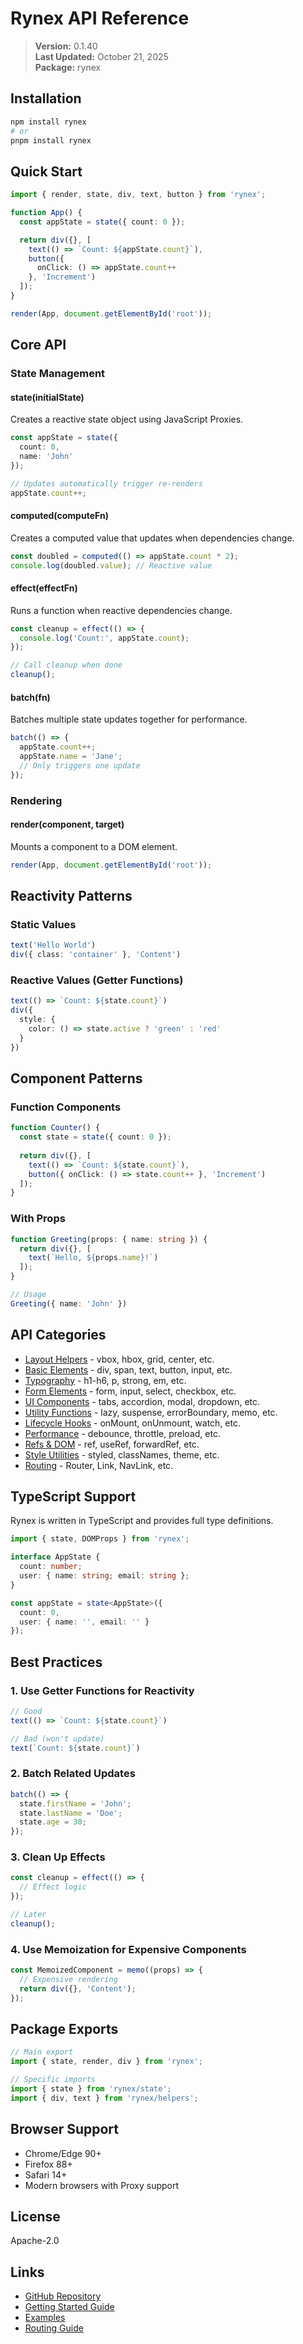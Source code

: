 # Rynex API Reference

> **Version:** 0.1.40  
> **Last Updated:** October 21, 2025  
> **Package:** rynex

## Installation

```bash
npm install rynex
# or
pnpm install rynex
```

## Quick Start

```typescript
import { render, state, div, text, button } from 'rynex';

function App() {
  const appState = state({ count: 0 });

  return div({}, [
    text(() => `Count: ${appState.count}`),
    button({ 
      onClick: () => appState.count++ 
    }, 'Increment')
  ]);
}

render(App, document.getElementById('root'));
```

## Core API

### State Management

#### state(initialState)
Creates a reactive state object using JavaScript Proxies.

```typescript
const appState = state({
  count: 0,
  name: 'John'
});

// Updates automatically trigger re-renders
appState.count++;
```

#### computed(computeFn)
Creates a computed value that updates when dependencies change.

```typescript
const doubled = computed(() => appState.count * 2);
console.log(doubled.value); // Reactive value
```

#### effect(effectFn)
Runs a function when reactive dependencies change.

```typescript
const cleanup = effect(() => {
  console.log('Count:', appState.count);
});

// Call cleanup when done
cleanup();
```

#### batch(fn)
Batches multiple state updates together for performance.

```typescript
batch(() => {
  appState.count++;
  appState.name = 'Jane';
  // Only triggers one update
});
```

### Rendering

#### render(component, target)
Mounts a component to a DOM element.

```typescript
render(App, document.getElementById('root'));
```

## Reactivity Patterns

### Static Values
```typescript
text('Hello World')
div({ class: 'container' }, 'Content')
```

### Reactive Values (Getter Functions)
```typescript
text(() => `Count: ${state.count}`)
div({ 
  style: { 
    color: () => state.active ? 'green' : 'red' 
  } 
})
```

## Component Patterns

### Function Components
```typescript
function Counter() {
  const state = state({ count: 0 });
  
  return div({}, [
    text(() => `Count: ${state.count}`),
    button({ onClick: () => state.count++ }, 'Increment')
  ]);
}
```

### With Props
```typescript
function Greeting(props: { name: string }) {
  return div({}, [
    text(`Hello, ${props.name}!`)
  ]);
}

// Usage
Greeting({ name: 'John' })
```

## API Categories

- [Layout Helpers](./api/layout.md) - vbox, hbox, grid, center, etc.
- [Basic Elements](./api/elements.md) - div, span, text, button, input, etc.
- [Typography](./api/typography.md) - h1-h6, p, strong, em, etc.
- [Form Elements](./api/forms.md) - form, input, select, checkbox, etc.
- [UI Components](./api/components.md) - tabs, accordion, modal, dropdown, etc.
- [Utility Functions](./api/utilities.md) - lazy, suspense, errorBoundary, memo, etc.
- [Lifecycle Hooks](./api/lifecycle.md) - onMount, onUnmount, watch, etc.
- [Performance](./api/performance.md) - debounce, throttle, preload, etc.
- [Refs & DOM](./api/refs.md) - ref, useRef, forwardRef, etc.
- [Style Utilities](./api/styles.md) - styled, classNames, theme, etc.
- [Routing](./api/routing.md) - Router, Link, NavLink, etc.

## TypeScript Support

Rynex is written in TypeScript and provides full type definitions.

```typescript
import { state, DOMProps } from 'rynex';

interface AppState {
  count: number;
  user: { name: string; email: string };
}

const appState = state<AppState>({
  count: 0,
  user: { name: '', email: '' }
});
```

## Best Practices

### 1. Use Getter Functions for Reactivity
```typescript
// Good
text(() => `Count: ${state.count}`)

// Bad (won't update)
text(`Count: ${state.count}`)
```

### 2. Batch Related Updates
```typescript
batch(() => {
  state.firstName = 'John';
  state.lastName = 'Doe';
  state.age = 30;
});
```

### 3. Clean Up Effects
```typescript
const cleanup = effect(() => {
  // Effect logic
});

// Later
cleanup();
```

### 4. Use Memoization for Expensive Components
```typescript
const MemoizedComponent = memo((props) => {
  // Expensive rendering
  return div({}, 'Content');
});
```

## Package Exports

```typescript
// Main export
import { state, render, div } from 'rynex';

// Specific imports
import { state } from 'rynex/state';
import { div, text } from 'rynex/helpers';
```

## Browser Support

- Chrome/Edge 90+
- Firefox 88+
- Safari 14+
- Modern browsers with Proxy support

## License

Apache-2.0

## Links

- [GitHub Repository](https://github.com/razen-core/rynex)
- [Getting Started Guide](./GETTING_STARTED.md)
- [Examples](./EXAMPLES.md)
- [Routing Guide](./ROUTING_GUIDE.md)
